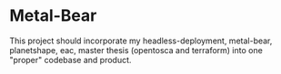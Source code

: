 # Metal-Bear

This project should incorporate my headless-deployment, metal-bear, planetshape, eac, master thesis (opentosca and terraform) into one "proper" codebase and product.
